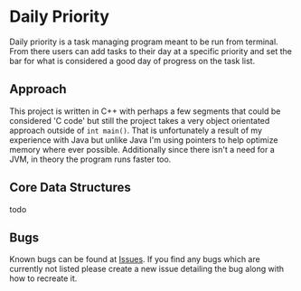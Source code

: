 # Daily Priority

Daily priority is a task managing program meant to be run from terminal. From there users can add tasks to their day at a specific priority and set the bar for what is considered a good day of progress on the task list.

## Approach

This project is written in C++ with perhaps a few segments that could be considered 'C code' but still the project takes a very object orientated approach outside of `int main()`. That is unfortunately a result of my experience with Java but unlike Java I'm using pointers to help optimize memory where ever possible. Additionally since there isn't a need for a JVM, in theory the program runs faster too.

## Core Data Structures

todo

## Bugs

Known bugs can be found at [Issues](https://github.com/math0898/Daily-Priority/issues). If you find any bugs which are currently not listed please create a new issue detailing the bug along with how to recreate it.
